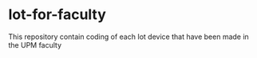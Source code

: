 # Iot-for-faculty
This repository contain coding of each Iot device that have been made in the UPM faculty 
